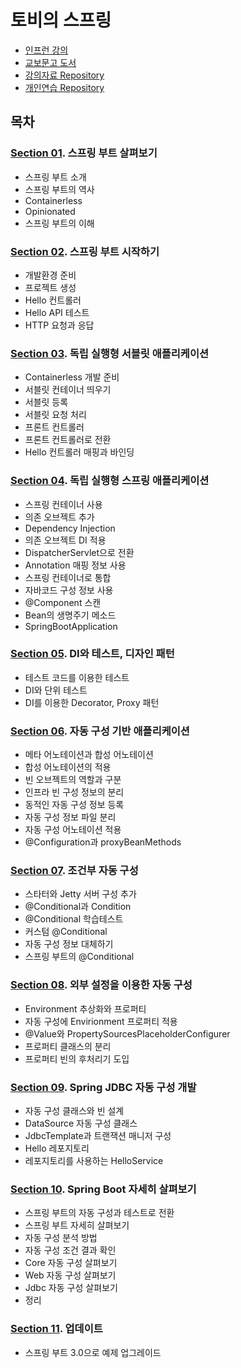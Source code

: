 # 토비의 스프링

* [인프런 강의]
* [교보문고 도서]
* [강의자료 Repository]
* [개인연습 Repository]

## 목차

### [Section 01]. 스프링 부트 살펴보기

* 스프링 부트 소개
* 스프링 부트의 역사
* Containerless
* Opinionated
* 스프링 부트의 이해

### [Section 02]. 스프링 부트 시작하기

* 개발환경 준비
* 프로젝트 생성
* Hello 컨트롤러
* Hello API 테스트
* HTTP 요청과 응답

### [Section 03]. 독립 실행형 서블릿 애플리케이션

* Containerless 개발 준비
* 서블릿 컨테이너 띄우기
* 서블릿 등록
* 서블릿 요청 처리
* 프론트 컨트롤러
* 프론트 컨트롤러로 전환
* Hello 컨트롤러 매핑과 바인딩

### [Section 04]. 독립 실행형 스프링 애플리케이션

* 스프링 컨테이너 사용
* 의존 오브젝트 추가
* Dependency Injection
* 의존 오브젝트 DI 적용
* DispatcherServlet으로 전환
* Annotation 매핑 정보 사용
* 스프링 컨테이너로 통합
* 자바코드 구성 정보 사용
* @Component 스캔
* Bean의 생명주기 메소드
* SpringBootApplication

### [Section 05]. DI와 테스트, 디자인 패턴

* 테스트 코드를 이용한 테스트
* DI와 단위 테스트
* DI를 이용한 Decorator, Proxy 패턴

### [Section 06]. 자동 구성 기반 애플리케이션

* 메타 어노테이션과 합성 어노테이션
* 합성 어노테이션의 적용
* 빈 오브젝트의 역할과 구분
* 인프라 빈 구성 정보의 분리
* 동적인 자동 구성 정보 등록
* 자동 구성 정보 파일 분리
* 자동 구성 어노테이션 적용
* @Configuration과 proxyBeanMethods

### [Section 07]. 조건부 자동 구성

* 스타터와 Jetty 서버 구성 추가
* @Conditional과 Condition
* @Conditional 학습테스트
* 커스텀 @Conditional
* 자동 구성 정보 대체하기
* 스프링 부트의 @Conditional

### [Section 08]. 외부 설정을 이용한 자동 구성

* Environment 추상화와 프로퍼티
* 자동 구성에 Envirionment 프로퍼티 적용
* @Value와 PropertySourcesPlaceholderConfigurer
* 프로퍼티 클래스의 분리
* 프로퍼티 빈의 후처리기 도입

### [Section 09]. Spring JDBC 자동 구성 개발

* 자동 구성 클래스와 빈 설계
* DataSource 자동 구성 클래스
* JdbcTemplate과 트랜잭션 매니저 구성
* Hello 레포지토리
* 레포지토리를 사용하는 HelloService


### [Section 10]. Spring Boot 자세히 살펴보기

* 스프링 부트의 자동 구성과 테스트로 전환
* 스프링 부트 자세히 살펴보기
* 자동 구성 분석 방법
* 자동 구성 조건 결과 확인
* Core 자동 구성 살펴보기
* Web 자동 구성 살펴보기
* Jdbc 자동 구성 살펴보기
* 정리

### [Section 11]. 업데이트

* 스프링 부트 3.0으로 예제 업그레이드

<!-- 링크 모음 -->
[인프런 강의]: https://www.inflearn.com/course/%ED%86%A0%EB%B9%84-%EC%8A%A4%ED%94%84%EB%A7%81%EB%B6%80%ED%8A%B8-%EC%9D%B4%ED%95%B4%EC%99%80%EC%9B%90%EB%A6%AC/dashboard
[교보문고 도서]: https://product.kyobobook.co.kr/detail/S000000935360
[강의자료 Repository]: https://github.com/tobyspringboot/helloboot
[개인연습 Repository]: https://github.com/TunaHG/toby
[Section 01]: ./Section01.md
[Section 02]: ./Section02.md
[Section 03]: ./Section03.md
[Section 04]: ./Section04.md
[Section 05]: ./Section05.md
[Section 06]: ./Section06.md
[Section 07]: ./Section07.md
[Section 08]: ./Section08.md
[Section 09]: ./Section09.md
[Section 10]: ./Section10.md
[Section 11]: ./Section11.md